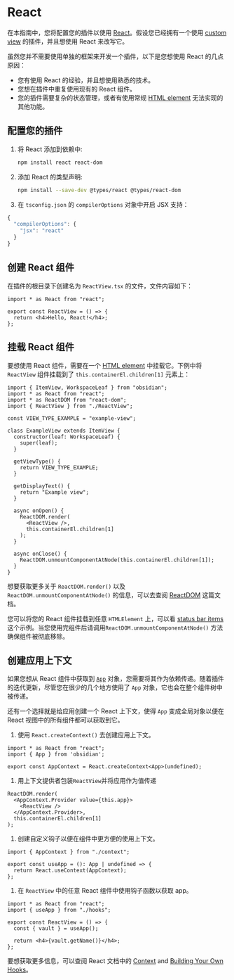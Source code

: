 # React

在本指南中，您将配置您的插件以使用 [React](https://reactjs.org/)。假设您已经拥有一个使用 [custom view](../guides/custom-views.md) 的插件，并且想使用 React 来改写它。

虽然您并不需要使用单独的框架来开发一个插件，以下是您想使用 React 的几点原因：

- 您有使用 React 的经验，并且想使用熟悉的技术。
- 您想在插件中重复使用现有的 React 组件。
- 您的插件需要复杂的状态管理，或者有使用常规 [HTML element](../guides/html-elements.md) 无法实现的其他功能。

## 配置您的插件

1. 将 React 添加到依赖中:

   ```bash
   npm install react react-dom
   ```

2. 添加 React 的类型声明:

   ```bash
   npm install --save-dev @types/react @types/react-dom
   ```

3. 在 `tsconfig.json` 的 `compilerOptions` 对象中开启 JSX 支持：

```ts
{
  "compilerOptions": {
    "jsx": "react"
  }
}
```

## 创建 React 组件

在插件的根目录下创建名为 `ReactView.tsx` 的文件，文件内容如下：

```tsx
import * as React from "react";

export const ReactView = () => {
  return <h4>Hello, React!</h4>;
};
```

## 挂载 React 组件

要想使用 React 组件，需要在一个 [HTML element](../guides/html-elements.md) 中挂载它。下例中将 `ReactView` 组件挂载到了 `this.containerEl.children[1]` 元素上：

```tsx
import { ItemView, WorkspaceLeaf } from "obsidian";
import * as React from "react";
import * as ReactDOM from "react-dom";
import { ReactView } from "./ReactView";

const VIEW_TYPE_EXAMPLE = "example-view";

class ExampleView extends ItemView {
  constructor(leaf: WorkspaceLeaf) {
    super(leaf);
  }

  getViewType() {
    return VIEW_TYPE_EXAMPLE;
  }

  getDisplayText() {
    return "Example view";
  }

  async onOpen() {
    ReactDOM.render(
      <ReactView />,
      this.containerEl.children[1]
    );
  }

  async onClose() {
    ReactDOM.unmountComponentAtNode(this.containerEl.children[1]);
  }
}
```

想要获取更多关于 `ReactDOM.render()` 以及 `ReactDOM.unmountComponentAtNode()` 的信息，可以去查阅
 [ReactDOM](https://reactjs.org/docs/react-dom.html) 这篇文档。

您可以将您的 React 组件挂载到任意 `HTMLElement` 上，可以看 [status bar items](../guides/status-bar.md) 这个示例。当您使用完组件后请调用`ReactDOM.unmountComponentAtNode()` 方法确保组件被彻底移除。

## 创建应用上下文

如果您想从 React 组件中获取到 [`App`](../api/classes/App.md) 对象，您需要将其作为依赖传递。随着插件的迭代更新，尽管您在很少的几个地方使用了 `App` 对象，它也会在整个组件树中被传递。

还有一个选择就是给应用创建一个 React 上下文，使得 `App` 变成全局对象以便在 React 视图中的所有组件都可以获取到它。

1. 使用 `React.createContext()` 去创建应用上下文。

```tsx
import * as React from "react";
import { App } from 'obsidian';

export const AppContext = React.createContext<App>(undefined);
```

1. 用上下文提供者包装`ReactView`并将应用作为值传递

```tsx
ReactDOM.render(
  <AppContext.Provider value={this.app}>
    <ReactView />
  </AppContext.Provider>,
  this.containerEl.children[1]
);
```

1. 创建自定义钩子以便在组件中更方便的使用上下文。

```tsx
import { AppContext } from "./context";

export const useApp = (): App | undefined => {
  return React.useContext(AppContext);
};
```

1. 在 `ReactView` 中的任意 React 组件中使用钩子函数以获取 app。

```tsx
import * as React from "react";
import { useApp } from "./hooks";

export const ReactView = () => {
  const { vault } = useApp();

  return <h4>{vault.getName()}</h4>;
};
```

要想获取更多信息，可以查阅 React 文档中的 [Context](https://reactjs.org/docs/context.html) and [Building Your Own Hooks](https://reactjs.org/docs/hooks-custom.html)。
